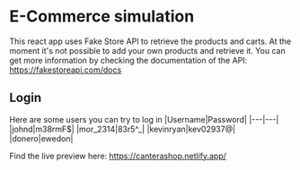 # E-Commerce simulation
This react app uses Fake Store API to retrieve the products and carts. At the moment it's not possible to add your own products and retrieve it.
You can get more information by checking the documentation of the API: https://fakestoreapi.com/docs

## Login
Here are some users you can try to log in
|Username|Password|
|---|---|
|johnd|m38rmF$|
|mor_2314|83r5^_|
|kevinryan|kev02937@|
|donero|ewedon|

Find the live preview here: https://canterashop.netlify.app/
